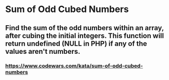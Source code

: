 # Sum of Odd Cubed Numbers

## Find the sum of the odd numbers within an array, after cubing the initial integers. This function will return undefined (NULL in PHP) if any of the values aren't numbers.

### https://www.codewars.com/kata/sum-of-odd-cubed-numbers